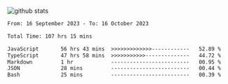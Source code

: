 
![github stats](https://github-readme-stats.vercel.app/api?username=realmahd1&show_icons=true&theme=codeSTACKr&hide_rank=true&count_private=true)

<!--START_SECTION:waka-->

```txt
From: 16 September 2023 - To: 16 October 2023

Total Time: 107 hrs 15 mins

JavaScript       56 hrs 43 mins  >>>>>>>>>>>>>------------   52.89 %
TypeScript       47 hrs 58 mins  >>>>>>>>>>>--------------   44.72 %
Markdown         1 hr            -------------------------   00.95 %
JSON             28 mins         -------------------------   00.44 %
Bash             25 mins         -------------------------   00.39 %
```

<!--END_SECTION:waka-->
